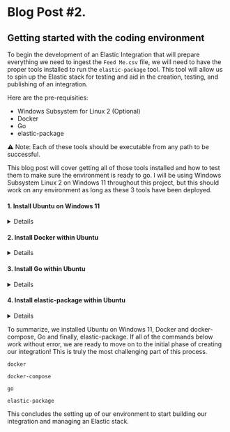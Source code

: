 # Blog Post #2. 
## Getting started with the coding environment

To begin the development of an Elastic Integration that will prepare everything we need to 
ingest the `Feed Me.csv` file, we will need to have the proper tools installed to run the `elastic-package` 
tool. This tool will allow us to spin up the Elastic stack for testing and aid in the creation,
testing, and publishing of an integration.

Here are the pre-requisities:
- Windows Subsystem for Linux 2 (Optional)
- Docker
- Go
- elastic-package

⚠️ Note: Each of these tools should be executable from any path to be successful.

This blog post will cover getting all of those tools installed and how to test them to make sure
the environment is ready to go. I will be using Windows Subsystem Linux 2 on Windows 11 throughout
this project, but this should work on any environment as long as these 3 tools have been deployed.

#### 1. Install Ubuntu on Windows 11
<details>

To install Windows Subsystem for Linux 2 on Windows 11, open up a command prompt (not as an admin) and run this:

`wsl --install -d Ubuntu`

Once installed, we can log into this newly installed Operating System:

`wsl -d Ubuntu-22.04`

Congrats, you are now in your Ubuntu OS inside of Windows.

⚠️ Note: If the command above doesn't work because you see this error: `There is no distribution with the supplied name.`, you can check to see what distributions have been installed by running:

`wsl --list`

Then run `wsl -d {distribution}` by placing in the version of Ubuntu that is listed as installed.

In my environment I see this as the output:
```
PS C:\Users\nicpe> wsl --list
Windows Subsystem for Linux Distributions:
Debian (Default)
Ubuntu-22.04
```

Now make sure you have internet access by running:

`curl google.com`

If you see `curl: (6) Could not resolve host: google.com` then you need to fix DNS by follow the commands below.

⚠️ Note: Fix DNS resolution issues (Optional - You may need to run this if you cannot access the internet from within Ubuntu on Windows)

```
echo -e "[network]\ngenerateResolvConf = false" | sudo tee -a /etc/wsl.conf
sudo unlink /etc/resolv.conf
echo nameserver 8.8.8.8 | sudo tee /etc/resolv.conf
```

For more details on setting up WSL 2 you can see Microsoft's documentation [here.](https://learn.microsoft.com/en-us/windows/wsl/install#install-wsl-command)
</details>

#### 2. Install Docker within Ubuntu
<details>

Now it is time to install docker when you are inside of Ubuntu.

As a reminder, to get logged into Ubuntu, open up command prompt or powershell (not as an admin) and run `wsl -d Ubuntu-22.04`.

Or you can use the drop down inside of the terminal like so:

![image](https://github.com/nicpenning/Elasti-daddy/assets/5582679/c650ad49-46fe-405b-94d4-fed7dae89494)

Then Ubuntu will be running:

![image](https://github.com/nicpenning/Elasti-daddy/assets/5582679/d534ff33-4556-4845-8932-3bbb4cdf1729)


When you try to run docker or docker-compose right now it will fail:

![image](https://github.com/nicpenning/Elasti-daddy/assets/5582679/66012272-cc01-49b9-b655-b3f26217de29)

So we need to install docker and docker-compose:

```
curl -fsSL https://get.docker.com -o get-docker.sh
sudo sh get-docker.sh
```

Example Output:
```
napsta@el33t-b00k-1:~$ curl -fsSL https://get.docker.com -o get-docker.sh
napsta@el33t-b00k-1:~$ sudo sh get-docker.sh
# Executing docker install script, commit: c2de0811708b6d9015ed1a2c80f02c9b70c8ce7b

WSL DETECTED: We recommend using Docker Desktop for Windows.

...snipped for brevity...

================================================================================
```

Now we should be able to run docker and see the following if we were successful:

![image](https://github.com/nicpenning/Elasti-daddy/assets/5582679/20623856-bfbd-4d95-9883-8010dc1fae83)

Then we need to install docker-compose and start the service:

```
sudo apt-get install docker-compose
sudo service docker start
```

If all is successful, then you should be able to test our docker installation by running:

```
sudo docker run hello-world
sudo service docker start
```

Then you should see this output if it worked:

```
napsta@el33t-b00k-1:~$ sudo docker run hello-world
Unable to find image 'hello-world:latest' locally
latest: Pulling from library/hello-world
719385e32844: Pull complete
Digest: sha256:c2e23624975516c7e27b1b25be3682a8c6c4c0cea011b791ce98aa423b5040a0
Status: Downloaded newer image for hello-world:latest

Hello from Docker!
...snipped for brevity...
```

Lastly, it is a good idea to run docker with your user so you don't have to use sudo everytime.

To do this, run the following:

```
sudo usermod -aG docker $USER
sudo groupadd docker
newgrp docker
```

The last check is to make sure docker-compose can execute, so run this command:

```
docker-compose
```

Then make sure you have this output:

```
napsta@el33t-b00k-1:~$ docker-compose
Define and run multi-container applications with Docker.

Usage:
  docker-compose [-f <arg>...] [--profile <name>...] [options] [--] [COMMAND] [ARGS...]
  docker-compose -h|--help
...snipped for brevity...
```

🎉 Congrats! If you have made it through all of these steps and have the correct outputs, you have docker and docker-compose installed and are ready to install Go!

</details>

#### 3. Install Go within Ubuntu

<details>

Now it is time to install `go`. When we first try to run `go` we will see the following output which tells us that it is not installed:

![image](https://github.com/nicpenning/Elasti-daddy/assets/5582679/155ebc27-6103-425d-9778-05a0b6be3e4b)

So let us get it installed:

```
wget https://go.dev/dl/go1.20.5.linux-amd64.tar.gz #(Find latest download link here - Linux: https://go.dev/dl/)
tar -xf go1.20.5.linux-amd64.tar.gz
sudo nano /etc/profile #--> Add export PATH="~/go/bin:$PATH" to the bottom of the file
```

This is what it looks like when editing the /etc/profile to add the PATH for `go`

![image](https://github.com/nicpenning/Elasti-daddy/assets/5582679/7db9d51d-000c-4a56-b9f9-5d9636cbb9b7)

Then to make sure this new PATH works, you will need to restart your Ubuntu instance by stopping and restarting the `LxssManager` service:

![image](https://github.com/nicpenning/Elasti-daddy/assets/5582679/69514de1-b49c-4cc0-8b66-c0b66e37eb4f)

Now simply run `go` in your terminal and you should see this if successful:

![image](https://github.com/nicpenning/Elasti-daddy/assets/5582679/ae380497-4705-437e-a5c4-701f2db3030c)

If you still can't get `go` to execute, you can refer to Go's offical documenation [here](https://go.dev/doc/install)

🎉 Congrats, now it is time to move to installing the elastic-package!

</details>

#### 4. Install elastic-package within Ubuntu

<details>
  
Now we are finally to installing `elastic-package`, which is very simple!

You can follow Elastic's guide [here](https://github.com/elastic/elastic-package#getting-started), but I will walk you through how I did it.

If you are not already there, log into your Ubuntu OS on Windows.

Then run the following commands:

Download elastic-package:
⚠️ Note: Find latest [download link here](https://github.com/elastic/elastic-package/releases) of elastic-package_*.*.*_linux_amd64.tar.gz 
```
wget https://github.com/elastic/elastic-package/releases/download/v0.83.1/elastic-package_0.83.1_linux_amd64.tar.gz
```

Create directory for `elastic-package` called `ep` and then extract your download to it:

```
mkdir ~/ep
tar -xf elastic-package_*.*.*_linux_amd64.tar.gz -C ~/ep
```

Now we need to point to the `ep` directory that has `elastic-package` installed in to use anywhere in the os by adding it to our profile
similar to how we did it with `go`:

```
sudo nano /etc/profile #--> Add export PATH="~/ep/:$PATH" to the bottom of the file
```

It will look like this:

![image](https://github.com/nicpenning/Elasti-daddy/assets/5582679/589f6a94-68f4-4dda-93ca-849f8a838ba9)

Save your changes, then to make sure this new PATH works, you will need to restart your Ubuntu instance by stopping and restarting the `LxssManager` service:

![image](https://github.com/nicpenning/Elasti-daddy/assets/5582679/69514de1-b49c-4cc0-8b66-c0b66e37eb4f)

Now let's try to run the elastic-package tool from our home directory.

```
elastic-package
```

If successful, we should see something like this:

![image](https://github.com/nicpenning/Elasti-daddy/assets/5582679/c4ea796c-2de4-4416-8b0e-0090988b11f5)


</details>

To summarize, we installed Ubuntu on Windows 11, Docker and docker-compose, Go and finally, elastic-package. If all of the commands below work without error, we are ready to move on to the initial phase of creating our integration! This is truly the most challenging part of this process.

`docker`

`docker-compose`

`go`

`elastic-package`

This concludes the setting up of our environment to start building our integration and managing an Elastic stack.
